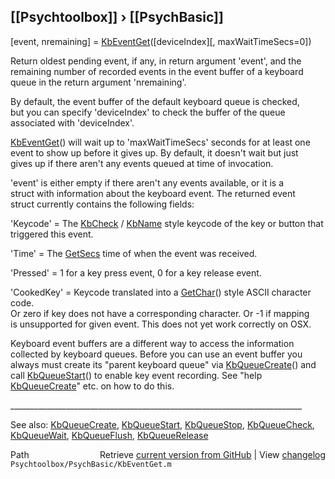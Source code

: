 ## [[Psychtoolbox]] &#8250; [[PsychBasic]]

[event, nremaining] = [KbEventGet](KbEventGet)([deviceIndex][, maxWaitTimeSecs=0])  
  
Return oldest pending event, if any, in return argument 'event', and the  
remaining number of recorded events in the event buffer of a keyboard  
queue in the return argument 'nremaining'.  
  
By default, the event buffer of the default keyboard queue is checked,  
but you can specify 'deviceIndex' to check the buffer of the queue  
associated with 'deviceIndex'.  
  
[KbEventGet](KbEventGet)() will wait up to 'maxWaitTimeSecs' seconds for at least one  
event to show up before it gives up. By default, it doesn't wait but just  
gives up if there aren't any events queued at time of invocation.  
  
'event' is either empty if there aren't any events available, or it is a  
struct with information about the keyboard event. The returned event  
struct currently contains the following fields:  
  
'Keycode' = The [KbCheck](KbCheck) / [KbName](KbName) style keycode of the key or button that  
            triggered this event.  
  
'Time' = The [GetSecs](GetSecs) time of when the event was received.  
  
'Pressed' = 1 for a key press event, 0 for a key release event.  
  
'CookedKey' = Keycode translated into a [GetChar](GetChar)() style ASCII character code.  
Or zero if key does not have a corresponding character. Or -1 if mapping  
is unsupported for given event. This does not yet work correctly on OSX.  
  
Keyboard event buffers are a different way to access the information  
collected by keyboard queues. Before you can use an event buffer you  
always must create its "parent keyboard queue" via [KbQueueCreate](KbQueueCreate)() and  
call [KbQueueStart](KbQueueStart)() to enable key event recording. See "help  
[KbQueueCreate](KbQueueCreate)" etc. on how to do this.  
  
\_\_\_\_\_\_\_\_\_\_\_\_\_\_\_\_\_\_\_\_\_\_\_\_\_\_\_\_\_\_\_\_\_\_\_\_\_\_\_\_\_\_\_\_\_\_\_\_\_\_\_\_\_\_\_\_\_\_\_\_\_\_\_\_\_\_\_\_\_\_\_\_\_  
  
See also: [KbQueueCreate](KbQueueCreate), [KbQueueStart](KbQueueStart), [KbQueueStop](KbQueueStop), [KbQueueCheck](KbQueueCheck),  
           [KbQueueWait](KbQueueWait), [KbQueueFlush](KbQueueFlush), [KbQueueRelease](KbQueueRelease)  




<div class="code_header" style="text-align:right;">
  <span style="float:left;">Path&nbsp;&nbsp;</span> <span class="counter">Retrieve <a href=
  "https://raw.github.com/Psychtoolbox-3/Psychtoolbox-3/beta/Psychtoolbox/PsychBasic/KbEventGet.m">current version from GitHub</a> | View <a href=
  "https://github.com/Psychtoolbox-3/Psychtoolbox-3/commits/beta/Psychtoolbox/PsychBasic/KbEventGet.m">changelog</a></span>
</div>
<div class="code">
  <code>Psychtoolbox/PsychBasic/KbEventGet.m</code>
</div>

